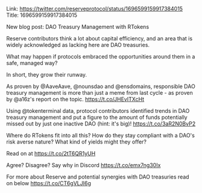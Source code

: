 Link:  https://twitter.com/reserveprotocol/status/1696599159917384015
Title: 1696599159917384015

New blog post: DAO Treasury Management with RTokens

Reserve contributors think a lot about capital efficiency, and an area that is widely acknowledged as lacking here are DAO treasuries.

What may happen if protocols embraced the opportunities around them in a safe, managed way?

In short, they grow their runway.

As proven by @AaveAave, @nounsdao and @ensdomains, responsible DAO treasury management is more than just a meme from last cycle - as proven by @a16z's report on the topic. https://t.co/JHEvITXcHt

Using @tokenterminal data, protocol contributors identified trends in DAO treasury management and put a figure to the amount of funds potentially missed out by just one inactive DAO (hint: it's big)! https://t.co/3aR2N0BvP2

Where do RTokens fit into all this?
How do they stay compliant with a DAO's risk averse nature?
What kind of yields might they offer?

Read on at https://t.co/2tT6QR1yUH

Agree? Disagree? Say why in Discord https://t.co/emx7ng30Ix

For more about Reserve and potential synergies with DAO treasuries read on below https://t.co/CT6gVLJI6g
